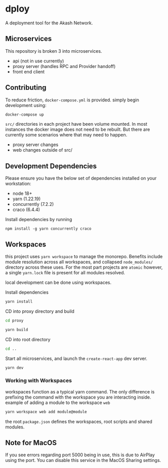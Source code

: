 # dploy
A deployment tool for the Akash Network.

## Microservices

This repository is broken 3 into microservices.

* api (not in use currently)
* proxy server (handles RPC and Provider handoff)
* front end client

## Contributing

To reduce friction, `docker-compose.yml` is provided. simply begin development using:

```bash
docker-compose up
```

`src/` directories in each project have been volume mounted. In most instances the docker image does not need to be rebuilt. But there are currently some scenarios where that may need to happen.

* proxy server changes
* web changes outside of src/

## Development Dependencies

Please ensure you have the below set of dependencies installed on your workstation:

* node 18+
* yarn (1.22.19)
* concurrently (7.2.2)
* craco (6.4.4)

Install dependencies by running
```
npm install -g yarn concurrently craco
```

## Workspaces

this project uses `yarn workspace` to manage the monorepo. Benefits include module resolution across all workspaces, and collapsed `node_modules/` directory across these uses. For the most part projects are `atomic` however, a single `yarn.lock` file is present for all modules resolved.

local development can be done using workspaces.

Install dependencies

```bash
yarn install
```

CD into proxy directory and build 

```bash
cd proxy

yarn build
```

CD into root directory
```bash
cd ..
```

Start all microservices, and launch the `create-react-app` dev server.

```bash
yarn dev
```

### Working with Workspaces

workspaces function as a typical yarn command. The only difference is prefixing the command with the workspace you are interacting inside. example of adding a module to the workspace `web`

```bash
yarn workspace web add module@module
```

the root `package.json` defines the workspaces, root scripts and shared modules. 

## Note for MacOS

If you see errors regarding port 5000 being in use, this is due to AirPlay
using the port. You can disable this service in the MacOS Sharing settings.
